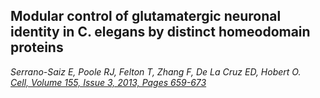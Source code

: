 ##  Modular control of glutamatergic neuronal identity in C. elegans by distinct homeodomain proteins 
_Serrano-Saiz E, Poole RJ, Felton T, Zhang F, De La Cruz ED, Hobert O._<br>
*[Cell,
Volume 155, Issue 3,
2013,
Pages 659-673](https://doi.org/10.1016/j.cell.2013.09.052)*
